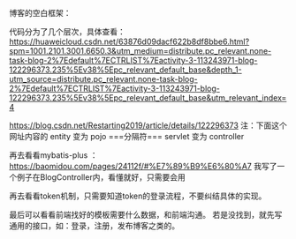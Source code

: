 博客的空白框架：

代码分为了几个层次，具体查看：
https://huaweicloud.csdn.net/63876d09dacf622b8df8bbe6.html?spm=1001.2101.3001.6650.3&utm_medium=distribute.pc_relevant.none-task-blog-2%7Edefault%7ECTRLIST%7Eactivity-3-113243971-blog-122296373.235%5Ev38%5Epc_relevant_default_base&depth_1-utm_source=distribute.pc_relevant.none-task-blog-2%7Edefault%7ECTRLIST%7Eactivity-3-113243971-blog-122296373.235%5Ev38%5Epc_relevant_default_base&utm_relevant_index=4

https://blog.csdn.net/Restarting2019/article/details/122296373
注：下面这个网址内容的 entity 变为 pojo ===分隔符=== servlet 变为 controller

再去看看mybatis-plus ：https://baomidou.com/pages/24112f/#%E7%89%B9%E6%80%A7
我写了一个例子在BlogController内，看懂就好，只需要会用

再去看看token机制，只需要知道token的登录流程，不要纠结具体的实现。

最后可以看看前端找好的模板需要什么数据，和前端沟通。
若是没找到，就先写通用的接口，如：登录，注册，发布博客之类的。

